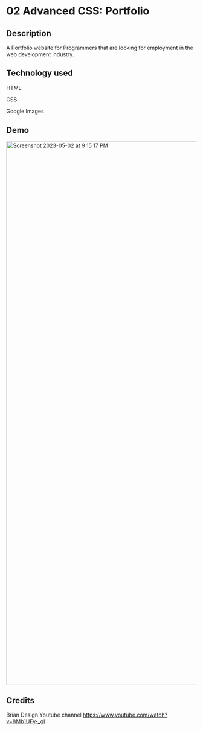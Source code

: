 # 02 Advanced CSS: Portfolio

## Description 

A Portfolio website for Programmers that are looking for employment in the web development industry.

## Technology used

HTML

CSS

Google Images

## Demo

<img width="1440" alt="Screenshot 2023-05-02 at 9 15 17 PM" src="https://user-images.githubusercontent.com/125518353/235816663-45862d00-a934-4bfd-a548-b7e93c54c3fd.png">

## Credits

Brian Design Youtube channel https://www.youtube.com/watch?v=8Mb1UFy-_gI

